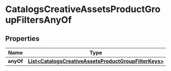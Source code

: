 

# CatalogsCreativeAssetsProductGroupFiltersAnyOf

## Properties

Name | Type | Description | Notes
------------ | ------------- | ------------- | -------------
**anyOf** | [**List&lt;CatalogsCreativeAssetsProductGroupFilterKeys&gt;**](CatalogsCreativeAssetsProductGroupFilterKeys.md) |  | 




